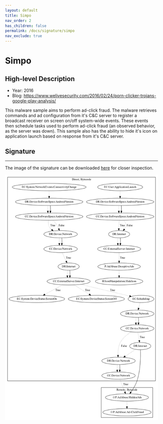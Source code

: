 ```yaml
---
layout: default
title: Simpo
nav_order: 2
has_children: false
permalink: /docs/signature/simpo
nav_exclude: true
---
```


# Simpo

## High-level Description

* Year: 2016
* Blog: https://www.welivesecurity.com/2016/02/24/porn-clicker-trojans-google-play-analysis/

This malware sample aims to perform ad-click fraud. The malware retrieves commands and ad configuration from it's C&C server to register a broadcast receiver on screen on/off system-wide events. These events then schedule tasks used to perform ad-click fraud (an observed behavior, as the server was down). This sample also has the ability to hide it's icon on application launch based on response from it's C&C server. 

## Signature
---

The image of the signature can be downloaded [here](../../img/signatures/Simpo.png) for closer inspection.

![](../../img/signatures/Simpo.png)
